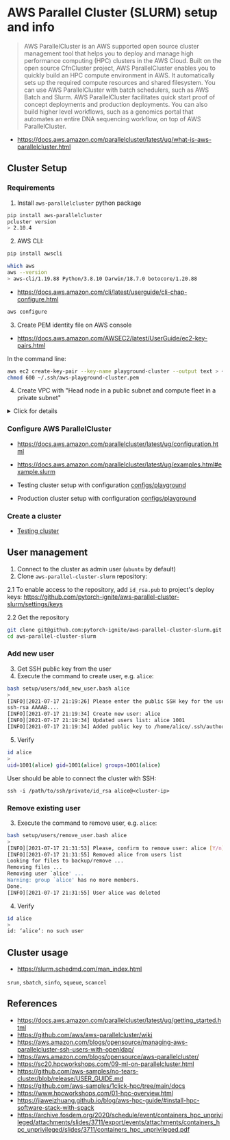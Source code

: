 # AWS Parallel Cluster (SLURM) setup and info

> AWS ParallelCluster is an AWS supported open source cluster management tool that helps you to deploy and manage high performance computing (HPC) clusters in the AWS Cloud. Built on the open source CfnCluster project, AWS ParallelCluster enables you to quickly build an HPC compute environment in AWS. It automatically sets up the required compute resources and shared filesystem. You can use AWS ParallelCluster with batch schedulers, such as AWS Batch and Slurm. AWS ParallelCluster facilitates quick start proof of concept deployments and production deployments. You can also build higher level workflows, such as a genomics portal that automates an entire DNA sequencing workflow, on top of AWS ParallelCluster.

- https://docs.aws.amazon.com/parallelcluster/latest/ug/what-is-aws-parallelcluster.html

## Cluster Setup

### Requirements


1. Install `aws-parallelcluster` python package
```bash
pip install aws-parallelcluster
pcluster version
> 2.10.4
```

2. AWS CLI:
```bash
pip install awscli

which aws
aws --version
> aws-cli/1.19.88 Python/3.8.10 Darwin/18.7.0 botocore/1.20.88
```

- https://docs.aws.amazon.com/cli/latest/userguide/cli-chap-configure.html
```bash
aws configure
```

3. Create PEM identity file on AWS console
- https://docs.aws.amazon.com/AWSEC2/latest/UserGuide/ec2-key-pairs.html

In the command line:
```bash
aws ec2 create-key-pair --key-name playground-cluster --output text > ~/.ssh/aws-playground-cluster.pem
chmod 600 ~/.ssh/aws-playground-cluster.pem
```

4. Create VPC with "Head node in a public subnet and compute fleet in a private subnet"

<details>
<summary>
Click for details
</summary>

In the command line, run `pcluster configure` to create VPC:
```bash
pcluster configure
>
INFO: Configuration file /Users/user/.parallelcluster/config will be written.
Press CTRL-C to interrupt the procedure.


Allowed values for AWS Region ID:
...
AWS Region ID [us-east-2]: 14
Allowed values for EC2 Key Pair Name:
...
EC2 Key Pair Name [playground-cluster]: 1
Allowed values for Scheduler:
1. sge
2. torque
3. slurm
4. awsbatch
Scheduler [slurm]: 3
Allowed values for Operating System:
1. alinux2
2. centos7
3. centos8
4. ubuntu1804
5. ubuntu2004
Operating System [alinux2]: 4
Minimum cluster size (instances) [0]: 0
Maximum cluster size (instances) [10]: 2
Head node instance type [t2.micro]:
Compute instance type [t2.micro]:
Automate VPC creation? (y/n) [n]: y
Allowed values for Network Configuration:
1. Head node in a public subnet and compute fleet in a private subnet
2. Head node and compute fleet in the same public subnet
Network Configuration [Head node in a public subnet and compute fleet in a private subnet]: 1
Beginning VPC creation. Please do not leave the terminal until the creation is finalized
Creating CloudFormation stack...
Do not leave the terminal until the process has finished
Stack Name: parallelclusternetworking-pubpriv-20210718212635
Status: NatRoutePrivate - CREATE_IN_PROGRESS
The stack has been created
Configuration file written to /Users/user/.parallelcluster/config
```

Get public and private subnets from created config file:
```bash
cat /Users/user/.parallelcluster/config | grep subnet
>
master_subnet_id = subnet-055a4a2a3d57187d3
compute_subnet_id = subnet-0624435f202eb2e11
```

Remove create configuration:
```bash
rm -R /Users/user/.parallelcluster
```
</details>


### Configure AWS ParallelCluster
- https://docs.aws.amazon.com/parallelcluster/latest/ug/configuration.html
- https://docs.aws.amazon.com/parallelcluster/latest/ug/examples.html#example.slurm


- Testing cluster setup with configuration [configs/playground](configs/playground)
- Production cluster setup with configuration [configs/playground](configs/playground)


### Create a cluster

- [Testing cluster](playground_cluster.md)

## User management

1. Connect to the cluster as admin user (`ubuntu` by default)
2. Clone `aws-parallel-cluster-slurm` repository:

2.1 To enable access to the repository, add `id_rsa.pub` to project's deploy keys: https://github.com/pytorch-ignite/aws-parallel-cluster-slurm/settings/keys

2.2 Get the repository
```bash
git clone git@github.com:pytorch-ignite/aws-parallel-cluster-slurm.git
cd aws-parallel-cluster-slurm
```

### Add new user

3. Get SSH public key from the user
4. Execute the command to create user, e.g. `alice`:
```bash
bash setup/users/add_new_user.bash alice
>
[INFO][2021-07-17 21:19:26] Please enter the public SSH key for the user:
ssh-rsa AAAAB....
[INFO][2021-07-17 21:19:34] Create new user: alice
[INFO][2021-07-17 21:19:34] Updated users list: alice 1001
[INFO][2021-07-17 21:19:34] Added public key to /home/alice/.ssh/authorized_keys
```
5. Verify
```bash
id alice
>
uid=1001(alice) gid=1001(alice) groups=1001(alice)
```

User should be able to connect the cluster with SSH:
```
ssh -i /path/to/ssh/private/id_rsa alice@<cluster-ip>
```

### Remove existing user

3. Execute the command to remove user, e.g. `alice`:
```bash
bash setup/users/remove_user.bash alice
>
[INFO][2021-07-17 21:31:53] Please, confirm to remove user: alice [Y/n]: Y
[INFO][2021-07-17 21:31:55] Removed alice from users list
Looking for files to backup/remove ...
Removing files ...
Removing user `alice' ...
Warning: group `alice' has no more members.
Done.
[INFO][2021-07-17 21:31:55] User alice was deleted
```
4. Verify
```bash
id alice
>
id: ‘alice’: no such user
```


## Cluster usage

- https://slurm.schedmd.com/man_index.html

`srun`, `sbatch`, `sinfo`, `squeue`, `scancel`


## References

- https://docs.aws.amazon.com/parallelcluster/latest/ug/getting_started.html
- https://github.com/aws/aws-parallelcluster/wiki
- https://aws.amazon.com/blogs/opensource/managing-aws-parallelcluster-ssh-users-with-openldap/
- https://aws.amazon.com/blogs/opensource/aws-parallelcluster/
- https://sc20.hpcworkshops.com/09-ml-on-parallelcluster.html
- https://github.com/aws-samples/no-tears-cluster/blob/release/USER_GUIDE.md
- https://github.com/aws-samples/1click-hpc/tree/main/docs
- https://www.hpcworkshops.com/01-hpc-overview.html
- https://jiaweizhuang.github.io/blog/aws-hpc-guide/#install-hpc-software-stack-with-spack
- https://archive.fosdem.org/2020/schedule/event/containers_hpc_unprivileged/attachments/slides/3711/export/events/attachments/containers_hpc_unprivileged/slides/3711/containers_hpc_unprivileged.pdf